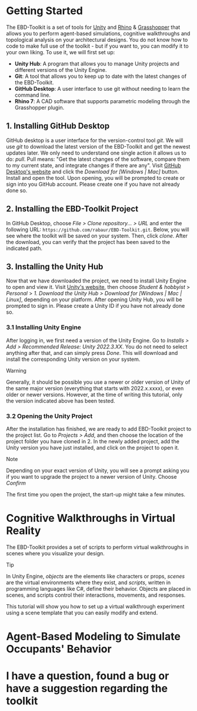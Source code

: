 # Getting Started
The EBD-Toolkit is a set of tools for [Unity](https://unity.com/) and [Rhino](https://www.rhino3d.com/) & [Grasshopper](https://www.grasshopper3d.com/page/download-1) that allows you to perform agent-based simulations, cognitive walkthroughs and topological analysis on your architectural designs. You do not know how to code to make full use of the toolkit - but if you want to, you can modify it to your own liking.
To use it, we will first set up:
- **Unity Hub**: A program that allows you to manage Unity projects and different versions of the Unity Engine.
- **Git**: A tool that allows you to keep up to date with the latest changes of the EBD-Toolkit.
- **GitHub Desktop**: A user interface to use git without needing to learn the command line.
- **Rhino 7**: A CAD software that supports parametric modeling through the Grasshopper plugin.
## 1. Installing GitHub Desktop
GitHub desktop is a user interface for the version-control tool _git_. We will use _git_ to download the latest version of the EBD-Toolkit and get the newest updates later.
We only need to understand one single action it allows us to do: _pull_. Pull means: "Get the latest changes of the software, compare them to my current state, and integrate changes if there are any".
Visit [GitHub Desktop's website](https://desktop.github.com/) and click the _Download for [Windows | Mac]_ button. Install and open the tool. Upon opening, you will be prompted to create or sign into you GitHub account. Please create one if you have not already done so.
## 2. Installing the EBD-Toolkit Project
In GitHub Desktop, choose _File > Clone repository... > URL_ and enter the following URL: `https://github.com/rabaur/EBD-Toolkit.git`. Below, you will see where the toolkit will be saved on your system. Then, click _clone_.
After the download, you can verify that the project has been saved to the indicated path.
## 3. Installing the Unity Hub
Now that we have downloaded the project, we need to install Unity Engine to open and view it. Visit [Unity's website](https://unity.com/pricing), then choose _Student & hobbyist_ > _Personal_ > _1. Download the Unity Hub > Download for [Windows | Mac | Linux]_, depending on your platform.
After opening Unity Hub, you will be prompted to sign in. Please create a Unity ID if you have not already done so.
### 3.1 Installing Unity Engine
After logging in, we first need a version of the Unity Engine. Go to _Installs > Add > Recommended Release: Unity 2022.3.XX_. You do not need to select anything after that, and can simply press _Done_. This will download and install the corresponding Unity version on your system.
>[!WARNING]
>Generally, it should be possible you use a newer or older version of Unity of the same major version (everything that starts with 2022.x.xxxx), or even older or newer versions. However, at the time of writing this tutorial, only the version indicated above has been tested.

### 3.2 Opening the Unity Project
After the installation has finished, we are ready to add EBD-Toolkit project to the project list. Go to _Projects > Add_, and then choose the location of the project folder you have cloned in 2. In the newly added project, add the Unity version you have just installed, and click on the project to open it.
>[!NOTE]
>Depending on your exact version of Unity, you will see a prompt asking you if you want to upgrade the project to a newer version of Unity. Choose _Confirm_

The first time you open the project, the start-up might take a few minutes.


# Cognitive Walkthroughs in Virtual Reality
The EBD-Toolkit provides a set of scripts to perform virtual walkthroughs in scenes where you visualize your design.
>[!TIP]
>In Unity Engine, _objects_ are the elements like characters or props, _scenes_ are the virtual environments where they exist, and _scripts_, written in programming languages like C#, define their behavior. Objects are placed in scenes, and scripts control their interactions, movements, and responses.

This tutorial will show you how to set up a virtual walkthrough experiment using a scene template that you can easily modify and extend.

# Agent-Based Modeling to Simulate Occupants' Behavior

# I have a question, found a bug or have a suggestion regarding the toolkit
